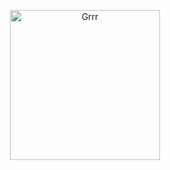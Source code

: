 

<p align="center">
<img width="240" src="https://64.media.tumblr.com/7ad64808f95dec676e0f5e133f8d183d/40ad8a7980250e80-ac/s500x750/a840afeb1e7fed500515207ae1539f78e075f465.pnj" alt="Grrr">
</p>



